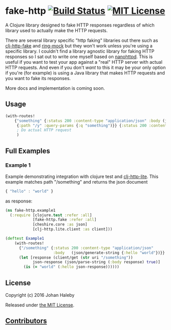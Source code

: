 # fake-http [![Build Status](https://img.shields.io/travis/myfreeweb/clj-http-fake.svg?style=flat)](https://travis-ci.org/johanhaleby/fake-http) [![MIT License](https://img.shields.io/badge/license-MIT-brightgreen.svg?style=flat)](https://www.tldrlegal.com/l/mit)

A Clojure library designed to fake HTTP responses regardless of which library used to actually make the HTTP requests.
  
There are several library specific "http faking" libraries out there such as [clj-http-fake](https://github.com/myfreeweb/clj-http-fake) and 
[ring-mock](https://github.com/ring-clojure/ring-mock) but they won't work unless you're using a specific library. I couldn't find a library agnostic library for 
faking HTTP responses so I sat out to write one myself based on [nanohttpd](https://github.com/NanoHttpd/nanohttpd). This is useful
if you want to test your app against a "real" HTTP server with actual HTTP requests. And even if you don't _want_ to this it may be your only
option if you're (for example) is using a Java library that makes HTTP requests and you want to fake its responses.

More docs and implementation is coming soon.

## Usage

```clojure
(with-routes! 
	{"something" {:status 200 :content-type "application/json" :body (json/generate-string {:hello "world"})}
	 {:path "/y" :query-params {:q "something")}} {:status 200 :content-type "application/json" :body  (json/generate-string {:hello "brave new world"})}}
	 ; Do actual HTTP request
	 )
```

## Full Examples

### Example 1
Example demonstrating integration with clojure test and [clj-http-lite](https://github.com/hiredman/clj-http-lite). 
This example matches path "/something" and returns the json document
     
```javascript
{ "hello" : "world" }
```

as response: 

```clojure
(ns fake-http.example1
  (:require [clojure.test :refer :all]
            [fake-http.fake :refer :all]
            [cheshire.core :as json]
            [clj-http.lite.client :as client]))

(deftest Example1  
    (with-routes!
      {"/something" {:status 200 :content-type "application/json"
                     :body   (json/generate-string {:hello "world"})}}
      (let [response (client/get (str uri "/something"))
            json-response (json/parse-string (:body response) true)]
        (is (= "world" (:hello json-response))))))
```

## License

Copyright (c) 2016 Johan Haleby

Released under [the MIT License](http://www.opensource.org/licenses/mit-license.php).

## [Contributors](https://github.com/myfreeweb/clj-http-fake/contributors)
